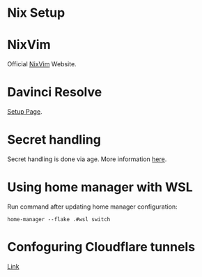 # Nix Setup

# NixVim
Official [NixVim](https://nix-community.github.io/nixvim/index.html) Website.

# Davinci Resolve
[Setup Page](https://wiki.nixos.org/wiki/DaVinci_Resolve).

# Secret handling
Secret handling is done via age. More information [here](https://github.com/ryantm/agenix).

# Using home manager with WSL
Run command after updating home manager configuration:
```
home-manager --flake .#wsl switch
```

# Confoguring Cloudflare tunnels
[Link](https://olai.dev/blog/nix-cloudflare-tunnels/)
